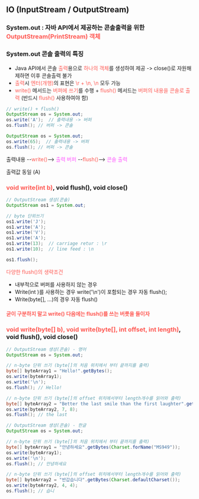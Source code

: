 ## IO (InputStream / OutputStream)

### System.out : 자바 API에서 제공하는 콘솔출력을 위한 <span style="color:#ff5a54">OutputStream(PrintStream) 객체</span>



### System.out 콘솔 출력의 특징

- Java API에서 콘솔 <span style="color:#ff5a54">출력</span>용으로 <span style="color:#ff5a54">하나의 객체</span>를 생성하여 제공
  -> close()로 자원해제하면 이후 콘솔출력 불가
- <span style="color:#ff5a54">출력</span>시 <span style="color:#ff5a54">엔터(개행)</span>의 표현은 <span style="color:#ff5a54">\r + \n, \n</span> 모두 가능
- <span style="color:#ff5a54">write()</span> 메서드는 <span style="color:#ff5a54">버퍼에 쓰기</span>를 수행 + <span style="color:#ff5a54">flush()</span> 메서드는 <span style="color:#ff5a54">버퍼의 내용을 콘솔로 출력</span> (반드시 <span style="color:#ff5a54">flush()</span> 사용하여야 함)

```java
// write() + flush()
OutputStream os = System.out;
os.write('A');  // 출력내용 -> 버퍼
os.flush(); // 버퍼 -> 콘솔

OutputStream os = System.out;
os.write(65);  // 출력내용 -> 버퍼
os.flush(); // 버퍼 -> 콘솔
```

출력내용 --<span style="color:#ff5a54">write()</span>--> <span style="color:#ff5aff">출력 버퍼</span> --<span style="color:#ff5a54">flush()</span>--> <span style="color:#ff5aff">콘솔 출력</span>

출력값 동일 (A)



### <span style="color:#ff5a54">void write(int b)</span>, void flush(), void close()

```java
// OutputStream 생성(콘솔)
OutputStream os1 = System.out;

// byte 단위쓰기
os1.write('J');
os1.write('A');
os1.write('V');
os1.write('A');
os1.write(13);  // carriage retur : \r
os1.write(10);  // line feed : \n

os1.flush();
```

<span style="color:#ff5a54">다양한 flush()의 생략조건</span>

- 내부적으로 버퍼를 사용하지 않는 경우
- Write(int )를 사용하는 경우 write('\n')이 포함되는 경우 자동 flush();
- Write(byte[], ...)의 경우 자동 flush()

#### <span style="color:#ff5a54">굳이 구분하지 말고 write() 다음에는 flush()를 쓰는 버릇을 들이자</span>



### <span style="color:#ff5a54">void write(byte[] b), void write(byte[], int offset, int length)</span>, void flush(), void close()

```java
// OutputStream 생성(콘솔) - 영어
OutputStream os = System.out;

// n-byte 단위 쓰기 (byte[]의 처음 위치에서 부터 끝까지를 출력)
byte[] byteArray1 = "Hello!".getBytes();
os.write(byteArray1);
os.write('\n');
os.flush();	// Hello!

// n-byte 단위 쓰기 (byte[]의 offset 위치에서부터 length개수를 읽어와 출력)
byte[] byteArray2 = "Better the last smile than the first laughter".getBytes();
os.write(byteArray2, 7, 8);
os.flush();	// the last
```

```java
// OutputStream 생성(콘솔) - 한글
OutputStream os = System.out;

// n-byte 단위 쓰기 (byte[]의 처음 위치에서 부터 끝까지를 출력)
byte[] byteArray1 = "안녕하세요".getBytes(Charset.forName("MS949"));
os.write(byteArray1);
os.write('\n');
os.flush(); // 안녕하세요

// n-byte 단위 쓰기 (byte[]의 offset 위치에서부터 length개수를 읽어와 출력)
byte[] byteArray2 = "반갑습니다".getBytes(Charset.defaultCharset());
os.write(byteArray2, 4, 4);
os.flush(); // 습니
```